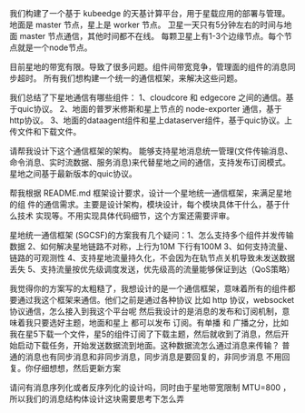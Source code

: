 我们构建了一个基于 kubeedge 的天基计算平台，用于星载应用的部署与管理。
地面是 master 节点，星上是 worker 节点。
卫星一天只有5分钟左右的时间与地面 master 节点通信，其他时间都不在线。
每颗卫星上有1-3个边缘节点。每个节点就是一个node节点。

目前星地的带宽有限。导致了很多问题。组件间带宽竞争，管理面的组件的消息同步超时。
所有我们想构建一个统一的通信框架，来解决这些问题。

我们总结了下星地通信有哪些组件：
1、cloudcore 和 edgecore 之间的通信。基于quic协议。
2、地面的普罗米修斯和星上节点的 node-exporter 通信，基于http协议。
3、地面的dataagent组件和星上dataserver组件，基于quic协议。上传文件和下载文件。

请帮我设计下这个通信框架的架构。
能够支持星地消息统一管理(文件传输消息、命令消息、实时流数据、服务消息)来代替星地之间的通信，支持发布订阅模式。
星地之间基于最新版本的quic协议。


帮我根据 README.md 框架设计要求，设计一个星地统一通信框架，来满足星地的组
  件的通信需求。主要是设计架构，模块设计，每个模块具体干什么，基于什么技术
  实现等。不用实现具体代码细节，这个方案还需要评审。
  

星地统一通信框架 (SGCSF)的方案我有几个疑问：1、怎么支持多个组件并发传输数据 2、如何解决星地链路不对称，上行为10M 下行有100M 3、如何支持流量、链路的可观测性
  4、支持星地流量持久化，不会因为在轨节点关机导致未发送数据丢失 5、支持流量按优先级调度发送，优先级高的流量能够保证到达（QoS策略）


我觉得你的方案写的太粗糙了，我想设计的是一个通信框架，意味着所有的组件都要通过我这个框架来通信。他们之前是通过各种协议 比如 http 协议，websocket
  协议通信，怎么接入到我这个平台呢 然后我设计的是消息的发布和订阅机制，意味着我只要选好主题，地面和星上 都可以发布 订阅。有单播 和
  广播之分，比如我在星5下载一个文件，星5的组件订阅了下载主题，然后就收到了消息，然后开始启动下载任务，开始发送数据流到地面。这种数据流怎么通过消息来传输？
  普通的消息也有同步消息和非同步消息，同步消息是要回复的，非同步消息 不用回复。你仔细想想，然后更新方案

请问有消息序列化或者反序列化的设计吗，同时由于星地带宽限制 MTU=800 ，所以我们的消息结构体设计这块需要思考下怎么弄
